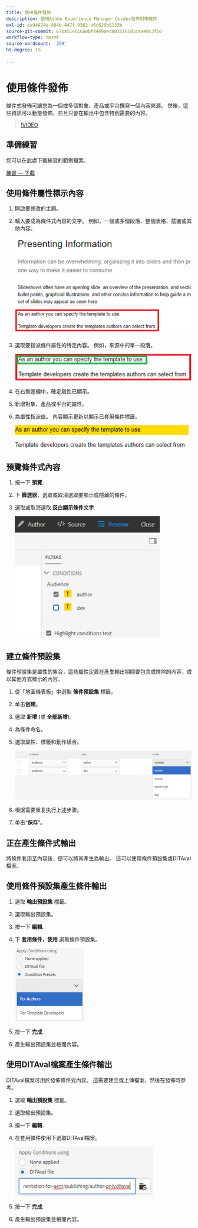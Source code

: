 ```yaml
---
title: 使用條件發佈
description: 使用Adobe Experience Manager Guides發佈附帶條件
exl-id: ea94824a-884b-447f-9562-e6c629b8133b
source-git-commit: 67ba514616a0bf4449aeda035161d1caae0c3f50
workflow-type: tm+mt
source-wordcount: '359'
ht-degree: 1%

---
```


# 使用條件發佈

條件式發佈可讓您為一個或多個對象、產品或平台撰寫一個內容來源。 然後，這些資訊可以動態發佈，並且只會在輸出中包含特別需要的內容。

>[!VIDEO](https://video.tv.adobe.com/v/339041?quality=12&learn=on)

## 準備練習

您可以在此處下載練習的範例檔案。

[練習 — 下載](assets/exercises/publishing-with-conditions.zip)

## 使用條件屬性標示內容

1. 開啟要修改的主題。

1. 輸入要成為條件式內容的文字。 例如，一個或多個段落、整個表格、插圖或其他內容。

   ![簡報資訊](images/presenting-info.png)

1. 選取要指派條件屬性的特定內容。 例如，來源中的單一段落。

   ![Template-Choice](images/template-choice.png)

1. 在右側邊欄中，確定屬性已顯示。

1. 新增對象、產品或平台的屬性。

1. 為屬性指派值。 內容顯示更新以顯示已套用條件標籤。

   ![Specify-Template](images/specify-template.png)

## 預覽條件式內容

1. 按一下 **預覽**.

1. 下 **篩選器**，選取或取消選取要顯示或隱藏的條件。

1. 選取或取消選取 **反白顯示條件文字**.

   ![預覽 — Conditional-Content](images/preview-conditional-content.png)

## 建立條件預設集

條件預設集是屬性的集合，這些屬性定義在產生輸出期間要包含或排除的內容，或以其他方式標示的內容。

1. 從「地圖儀表板」中選取 **條件預設集** 標籤。

1. 单击&#x200B;**创建**。

1. 選取 **新增** (或 **全部新增**)。

1. 為條件命名。

1. 選取屬性、標籤和動作組合。

   ![Create-Condition-Preset](images/create-condition-preset.png)

1. 根据需要重复执行上述步骤。

1. 单击“**保存**”。

## 正在產生條件式輸出

將條件套用至內容後，便可以將其產生為輸出。 這可以使用條件預設集或DITAval檔案。

## 使用條件預設集產生條件輸出

1. 選取 **輸出預設集** 標籤。

1. 選取輸出預設集。

1. 按一下 **編輯**.

1. 下 **套用條件，使用** 選取條件預設集。

   ![Generate-Conditional-Output](images/generate-conditional-output.png)

1. 按一下 **完成**.

1. 產生輸出預設集並檢閱內容。

## 使用DITAval檔案產生條件輸出

DITAval檔案可用於發佈條件式內容。 這需要建立或上傳檔案，然後在發佈時參考。

1. 選取 **輸出預設集** 標籤。

1. 選取輸出預設集。

1. 按一下 **編輯**.

1. 在套用條件使用下選取DITAval檔案。

   ![Generate-Using-DITAval](images/generate-using-ditaval.png)

1. 按一下 **完成**.

1. 產生輸出預設集並檢閱內容。
